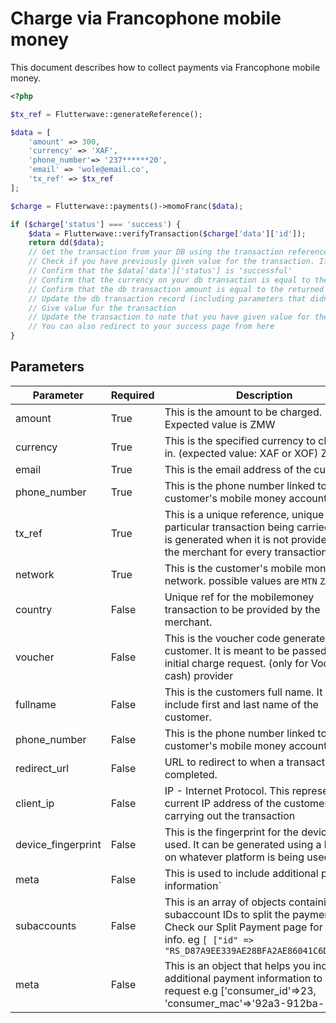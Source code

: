 # Charge via Francophone mobile money

This document describes how to collect payments via Francophone mobile money.

```php
<?php

$tx_ref = Flutterwave::generateReference();

$data = [
    'amount' => 300,
    'currency' => 'XAF',
    'phone_number'=> '237******20',
    'email' => 'wole@email.co',
    'tx_ref' => $tx_ref
];

$charge = Flutterwave::payments()->momoFranc($data);

if ($charge['status'] === 'success') {
    $data = Flutterwave::verifyTransaction($charge['data']['id']);
    return dd($data);
    // Get the transaction from your DB using the transaction reference (txref)
    // Check if you have previously given value for the transaction. If you have, redirect to your successpage else, continue
    // Confirm that the $data['data']['status'] is 'successful'
    // Confirm that the currency on your db transaction is equal to the returned currency
    // Confirm that the db transaction amount is equal to the returned amount
    // Update the db transaction record (including parameters that didn't exist before the transaction is completed. for audit purpose)
    // Give value for the transaction
    // Update the transaction to note that you have given value for the transaction
    // You can also redirect to your success page from here
}
```

## Parameters

| Parameter          | Required | Description                                                                                                                                                                              |
| ------------------ | -------- | ---------------------------------------------------------------------------------------------------------------------------------------------------------------------------------------- |
| amount             | True     | This is the amount to be charged. Expected value is ZMW                                                                                                                                  |
| currency             | True     | This is the specified currency to charge in. (expected value: XAF or XOF) ZMW                                                                                                                                  |
| email              | True     | This is the email address of the customer.                                                                                                                                               |
| phone_number              | True     | This is the phone number linked to the customer's mobile money account                                                                           |
| tx_ref             | True     | This is a unique reference, unique to the particular transaction being carried out. It is generated when it is not provided by the merchant for every transaction.                       |
| network            | True     | This is the customer's mobile money network. possible values are `MTN` `ZAMTEL`                                                                                                          |
| country           | False    | Unique ref for the mobilemoney transaction to be provided by the merchant.                                                                                                               |
| voucher            | False    | This is the voucher code generated by the customer. It is meant to be passed in the initial charge request. (only for Vodafone cash) provider                                            |
| fullname           | False    | This is the customers full name. It should include first and last name of the customer.                                                                                                  |
| phone_number       | False    | This is the phone number linked to the customer's mobile money account.                                                                                                                  |
| redirect_url       | False    | URL to redirect to when a transaction is completed.                                                                                                                                      |
| client_ip          | False    | IP - Internet Protocol. This represents the current IP address of the customer carrying out the transaction                                                                              |
| device_fingerprint | False    | This is the fingerprint for the device being used. It can be generated using a library on whatever platform is being used.                                                               |
| meta               | False    | This is used to include additional payment information`                                                                                                                                  |
| subaccounts        | False    | This is an array of objects containing the subaccount IDs to split the payment into. Check our Split Payment page for more info. eg `[ ["id" => "RS_D87A9EE339AE28BFA2AE86041C6DE70E"]]` |
| meta               | False    | This is an object that helps you include additional payment information to your request e.g ['consumer_id'=>23, 'consumer_mac'=>'92a3-912ba-1192a']                                      |
